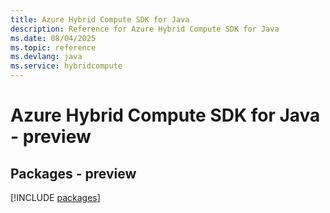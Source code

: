 ```yaml
---
title: Azure Hybrid Compute SDK for Java
description: Reference for Azure Hybrid Compute SDK for Java
ms.date: 08/04/2025
ms.topic: reference
ms.devlang: java
ms.service: hybridcompute
---
```

# Azure Hybrid Compute SDK for Java - preview
## Packages - preview
[!INCLUDE [packages](hybrid-compute-index.md)]